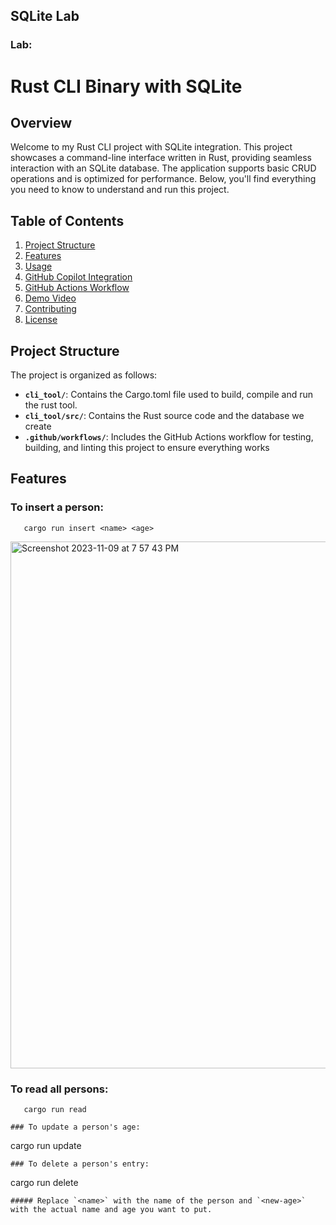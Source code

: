 ## SQLite Lab

### Lab:

# Rust CLI Binary with SQLite

## Overview

Welcome to my Rust CLI project with SQLite integration. This project showcases a command-line interface written in Rust, providing seamless interaction with an SQLite database. The application supports basic CRUD operations and is optimized for performance. Below, you'll find everything you need to know to understand and run this project.

## Table of Contents

1. [Project Structure](#project-structure)
2. [Features](#features)
3. [Usage](#usage)
4. [GitHub Copilot Integration](#github-copilot-integration)
5. [GitHub Actions Workflow](#github-actions-workflow)
6. [Demo Video](#demo-video)
7. [Contributing](#contributing)
8. [License](#license)


## Project Structure
The project is organized as follows:

- **`cli_tool/`**: Contains the Cargo.toml file used to build, compile and run the rust tool.
- **`cli_tool/src/`**: Contains the Rust source code and the database we create
- **`.github/workflows/`**: Includes the GitHub Actions workflow for testing, building, and linting this project to ensure everything works

## Features

### To insert a person:
``````
   cargo run insert <name> <age>
``````

<img width="843" alt="Screenshot 2023-11-09 at 7 57 43 PM" src="https://github.com/farazjawedd/rust-sql-lite-cli/assets/101464414/ca476569-a6c6-4176-b4e8-0f6066f517dc">

### To read all persons:
``````
   cargo run read

### To update a person's age:
``````
   cargo run update <name> <new-age>
``````
### To delete a person's entry:
``````
   cargo run delete <name>
``````
##### Replace `<name>` with the name of the person and `<new-age>` with the actual name and age you want to put. 




